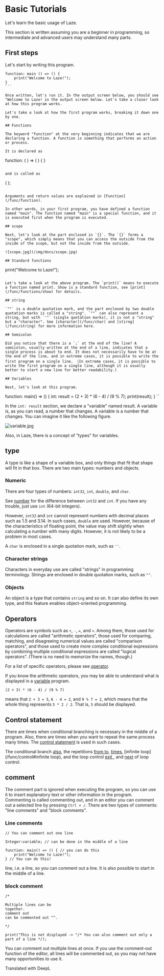 # Basic Tutorials

Let's learn the basic usage of Laze.

This section is written assuming you are a beginner in programming, so intermediate and advanced users may understand many parts.

## First steps

Let's start by writing this program.

````
function: main () => () {
	print("Welcome to Laze!");
}
```

Once written, let's run it. In the output screen below, you should see "Welcome to Laze! in the output screen below. Let's take a closer look at how this program works.

Let's take a look at how the first program works, breaking it down one by one.

## Functions

The keyword "function" at the very beginning indicates that we are declaring a function. A function is something that performs an action or process.

It is declared as

````
function: <function name> ( <argument> ) => ( <return value> ) {
	<process> 
}
```

and is called as

```
<function name>( <argument> );
```

Arguments and return values are explained in [Function](/func/function).

In other words, in your first program, you have defined a function named "main". The function named "main" is a special function, and it is executed first when the program is executed.

## scope

Next, let's look at the part enclosed in `{}`. The `{}` forms a "scope", which simply means that you can access the outside from the inside of the scope, but not the inside from the outside.

![scope.jpg](/img/docs/scope.jpg)

## Standard functions

````
print("Welcome to Laze!");
```

Let's take a look at the above program. The `print()` means to execute a function named print. Show is a standard function, see [print](/func/functions/show) for details.

## string

`""` is a double quotation mark, and the part enclosed by two double quotation marks is called a "string". `""` can also represent a string, but with `'"` (single quotation marks), it is not a "string" but a "character". See [character](/func/char) and [stirng](/func/string) for more information here.

## Semicolon

Did you notice that there is a `;` at the end of the line? A semicolon, usually written at the end of a line, indicates that a single process is about to end. It does not necessarily have to be at the end of the line, and in extreme cases, it is possible to write the first program on a single line. （In extreme cases, it is possible to write the first program on a single line, although it is usually better to start a new line for better readability.)

## Variables

Next, let's look at this program.

````
function: main() => () {
	int: result = (2 + 3) * (6 - 4) / (9 % 7);
	print(result);
} 
``

In the `int: result` section, we declare a "variable" named result. A variable is, as you can read, a number that changes. A variable is a number that changes. You can imagine it like the following figure.

![variable.jpg](/img/docs/variable.jpg)

Also, in Laze, there is a concept of "types" for variables.

## type

A type is like a shape of a variable box, and only things that fit that shape will fit in that box. There are two main types: numbers and objects.

### Numeric

There are four types of numbers: `int32`, `int`, `double`, and `char`.

See [number](/func/number) for the difference between `int32` and `int`. If you have any trouble, just use `int` (64-bit integers).

However, `int32` and `int` cannot represent numbers with decimal places such as 1.5 and 3.14. In such cases, `double` are used.
However, because of the characteristics of floating point, the value may shift slightly when calculating a number with many digits. However, it is not likely to be a problem in most cases.

A `char` is enclosed in a single quotation mark, such as `''`.

### Character strings

Characters in everyday use are called "strings" in programming terminology. Strings are enclosed in double quotation marks, such as `""`.

### Objects

An object is a type that contains `string` and so on. It can also define its own type, and this feature enables object-oriented programming.

## Operators

Operators are symbols such as `+`, `-`, `=`, and `>`. Among them, those used for calculations are called "arithmetic operators", those used for comparing, matching, and disagreeing numerical values are called "comparison operators", and those used to create more complex conditional expressions by combining multiple conditional expressions are called "logical operators". (There is no need to memorize the names, though.)

For a list of specific operators, please see [operator](/func/operator).

If you know the arithmetic operators, you may be able to understand what is displayed in a [variable](#variable) program.

```
(2 + 3) * (6 - 4) / (9 % 7)
```

means that `2 + 3 = 5`, `6 - 4 = 2`, and `9 % 7 = 2`, which means that the whole thing represents `5 * 2 / 2`. That is, `5` should be displayed.

## Control statement

There are times when conditional branching is necessary in the middle of a program. Also, there are times when you want to repeat the same process many times. The [control statement](/func/control) is used in such cases.

The conditional branch [also](/func/control#moshi), the repetitions [from to](/func/control#to), [times](/func/control#times), [infinite loop](/func/control#infinite loop), and the loop control [exit ](/func/control#exit), and [next](/func/control#next) of loop control.

## comment

The comment part is ignored when executing the program, so you can use it to insert explanatory text or other information in the program. Commenting is called commenting out, and in an editor you can comment out a selected line by pressing `Ctrl + /`. There are two types of comments: "line comments" and "block comments".

### Line comments

````
// You can comment out one line

Integer:variable; // can be done in the middle of a line

function: main() => () { // you can do this
	print("Welcome to Laze!");
} // You can do this!
````

line, i.e. a line, so you can comment out a line. It is also possible to start in the middle of a line.

### block comment

```
/*

Multiple lines can be
together.
comment out
can be commented out ^^.

*/

print("This is not displayed -> "/* You can also comment out only a part of a line */);
````

You can comment out multiple lines at once. If you use the comment-out function of the editor, all lines will be commented out, so you may not have many opportunities to use it.

Translated with DeepL